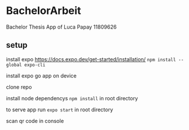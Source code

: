 # BachelorArbeit

Bachelor Thesis App of Luca Papay 11809626

## setup

install expo https://docs.expo.dev/get-started/installation/ `npm install --global expo-cli`

install expo go app on device

clone repo

install node dependencys `npm install` in root directory

to serve app run `expo start` in root directory

scan qr code in console
